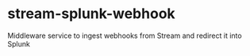 # stream-splunk-webhook
Middleware service to ingest webhooks from Stream and redirect it into Splunk
